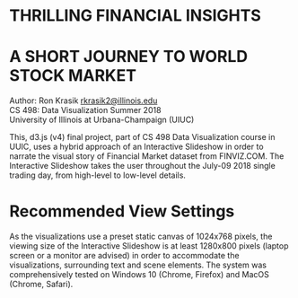# THRILLING FINANCIAL INSIGHTS  
# A SHORT JOURNEY TO WORLD STOCK MARKET  
Author: Ron Krasik	rkrasik2@illinois.edu   
CS 498: Data Visualization	Summer 2018  
University of Illinois at Urbana-Champaign (UIUC)  

This, d3.js (v4) final project, part of CS 498 Data Visualization course in UUIC, uses a hybrid approach of an Interactive Slideshow in order to narrate the visual story of Financial Market dataset from FINVIZ.COM. The Interactive Slideshow takes the user throughout the July-09 2018 single trading day, from high-level to low-level details.

# Recommended View Settings  
As the visualizations use a preset static canvas of 1024x768 pixels, the viewing size of the Interactive Slideshow is at least 1280x800 pixels (laptop screen or a monitor are advised) in order to accommodate the visualizations, surrounding text and scene elements. The system was comprehensively tested on Windows 10 (Chrome, Firefox) and MacOS (Chrome, Safari).

